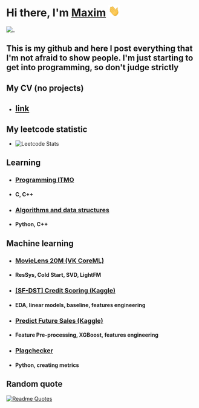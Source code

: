 # Hi there, I'm [Maxim](https://t.me/licey_maxim) <img src="images/wave.gif" height=30 width=30>

![_](https://komarev.com/ghpvc/?username=l&color=brightgreen)

## This is my github and here I post everything that I'm not afraid to show people. I'm just starting to get into programming, so don't judge strictly

## **My CV (no projects)**

* ## [link](https://drive.google.com/file/d/1jhrcZmew7Q89kcDh1qKXyO4-JDQUKzmZ/view?usp=sharing)

## **My leetcode statistic**

* ![Leetcode Stats](https://leetcode.card.workers.dev/LiceyMax?theme=dark&font=source_code_pro&extension=null)

## **Learning**

* ### [Programming ITMO](https://github.com/LiceyMaxim/Programming-1-semester)

* #### C, C++

####

* ### [Algorithms and data structures](https://github.com/LiceyMaxim/Algorithms-and-data-structures-1-semester)

* #### Python, C++

## **Machine learning**

* ### [MovieLens 20M (VK CoreML)](https://github.com/LiceyMaxim/VK_CoreML)

* #### ResSys, Cold Start, SVD, LightFM

* ### [[SF-DST] Credit Scoring (Kaggle)](https://github.com/LiceyMaxim/-SF-DST-Credit-Scoring)

* #### EDA, linear models, baseline, features engineering

* ### [Predict Future Sales (Kaggle)](https://github.com/LiceyMaxim/Predict-Future-Sales/)

* #### Feature Pre-processing, XGBoost, features engineering

* ### [Plagchecker](https://github.com/LiceyMaxim/plagchecker)

* #### Python, creating metrics

## **Random quote**

[![Readme Quotes](https://quotes-github-readme.vercel.app/api?type=horizontal&theme=dark)](https://github.com/piyushsuthar/github-readme-quotes)
